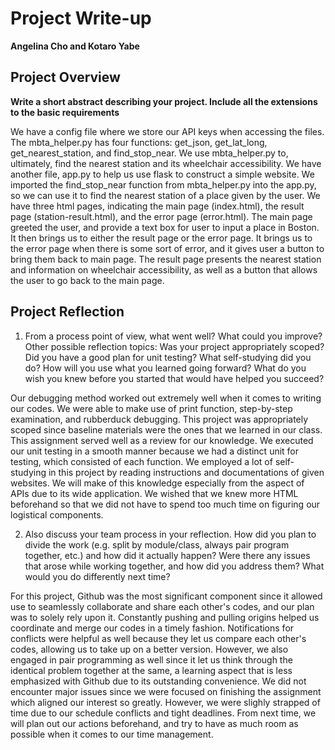 # Project Write-up
**Angelina Cho and Kotaro Yabe**

## Project Overview
**Write a short abstract describing your project. Include all the extensions to the basic requirements**

We have a config file where we store our API keys when accessing the files. The mbta_helper.py has four functions: get_json, get_lat_long, get_nearest_station, and find_stop_near. We use mbta_helper.py to, ultimately, find the nearest station and its wheelchair accessibility. We have another file, app.py to help us use flask to construct a simple website. We imported the find_stop_near function from mbta_helper.py into the app.py, so we can use it to find the nearest station of a place given by the user. We have three html pages, indicating the main page (index.html), the result page (station-result.html), and the error page (error.html). The main page greeted the user, and provide a text box for user to input a place in Boston. It then brings us to either the result page or the error page. It brings us to the error page when there is some sort of error, and it gives user a button to bring them back to main page. The result page presents the nearest station and information on wheelchair accessibility, as well as a button that allows the user to go back to the main page.

## Project Reflection
1. From a process point of view, what went well? What could you improve? Other possible reflection topics: Was your project appropriately scoped? Did you have a good plan for unit testing? What self-studying did you do? How will you use what you learned going forward? What do you wish you knew before you started that would have helped you succeed?

Our debugging method worked out extremely well when it comes to writing our codes. We were able to make use of print function, step-by-step examination, and rubberduck debugging. This project was appropriately scoped since baseline materials were the ones that we learned in our class. This assignment served well as a review for our knowledge. We executed our unit testing in a smooth manner because we had a distinct unit for testing, which consisted of each function. We employed a lot of self-studying in this project by reading instructions and documentations of given websites. We will make of this knowledge especially from the aspect of APIs due to its wide application. We wished that we knew more HTML beforehand so that we did not have to spend too much time on figuring our logistical components. 

2. Also discuss your team process in your reflection. How did you plan to divide the work (e.g. split by module/class, always pair program together, etc.) and how did it actually happen? Were there any issues that arose while working together, and how did you address them? What would you do differently next time?

For this project, Github was the most significant component since it allowed use to seamlessly collaborate and share each other's codes, and our plan was to solely rely upon it. Constantly pushing and pulling origins helped us coordinate and merge our codes in a timely fashion. Notifications for conflicts were helpful as well because they let us compare each other's codes, allowing us to take up on a better version. However, we also engaged in pair programming as well since it let us think through the identical problem together at the same, a learning aspect that is less emphasized with Github due to its outstanding convenience. We did not encounter major issues since we were focused on finishing the assignment which aligned our interest so greatly. However, we were slighly strapped of time due to our schedule conflicts and tight deadlines. From next time, we will plan out our actions beforehand, and try to have as much room as possible when it comes to our time management. 